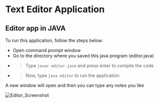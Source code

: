 # Text Editor Application
## Editor app in JAVA

To run this application, follow the steps below:
- Open command prompt window 
- Go to the directory where you saved this java program (editor.java)
- > Type ```javac editor.java``` and press enter to compile the code
- > Now, type ```java editor``` to run the application

A new window will open and then you can type any notes you like

![Editor_Screenshot](https://user-images.githubusercontent.com/53328455/111598656-75525780-87f5-11eb-8f4c-789c0ea3064b.png)
